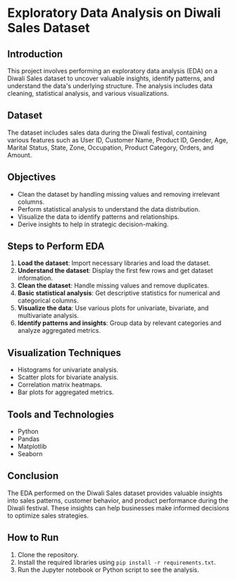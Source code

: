 # Exploratory Data Analysis on Diwali Sales Dataset

## Introduction
This project involves performing an exploratory data analysis (EDA) on a Diwali Sales dataset to uncover valuable insights, identify patterns, and understand the data's underlying structure. The analysis includes data cleaning, statistical analysis, and various visualizations.

## Dataset
The dataset includes sales data during the Diwali festival, containing various features such as User ID, Customer Name, Product ID, Gender, Age, Marital Status, State, Zone, Occupation, Product Category, Orders, and Amount.

## Objectives
- Clean the dataset by handling missing values and removing irrelevant columns.
- Perform statistical analysis to understand the data distribution.
- Visualize the data to identify patterns and relationships.
- Derive insights to help in strategic decision-making.

## Steps to Perform EDA
1. **Load the dataset**: Import necessary libraries and load the dataset.
2. **Understand the dataset**: Display the first few rows and get dataset information.
3. **Clean the dataset**: Handle missing values and remove duplicates.
4. **Basic statistical analysis**: Get descriptive statistics for numerical and categorical columns.
5. **Visualize the data**: Use various plots for univariate, bivariate, and multivariate analysis.
6. **Identify patterns and insights**: Group data by relevant categories and analyze aggregated metrics.

## Visualization Techniques
- Histograms for univariate analysis.
- Scatter plots for bivariate analysis.
- Correlation matrix heatmaps.
- Bar plots for aggregated metrics.

## Tools and Technologies
- Python
- Pandas
- Matplotlib
- Seaborn

## Conclusion
The EDA performed on the Diwali Sales dataset provides valuable insights into sales patterns, customer behavior, and product performance during the Diwali festival. These insights can help businesses make informed decisions to optimize sales strategies.

## How to Run
1. Clone the repository.
2. Install the required libraries using `pip install -r requirements.txt`.
3. Run the Jupyter notebook or Python script to see the analysis.
